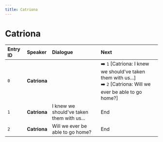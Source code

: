 ```yaml
---
title: Catriona
---
```


# Catriona


| Entry ID | Speaker | Dialogue | Next |
| :------- | :------ | :------- | :------------ |
| `0` | **Catriona** |  | ➡️ `1` \[Catriona: I knew we should've taken them with us\.\.\.\]<br>➡️ `2` \[Catriona: Will we ever be able to go home?\] |
| `1` | **Catriona** | I knew we should've taken them with us\.\.\. | End |
| `2` | **Catriona** | Will we ever be able to go home? | End |
